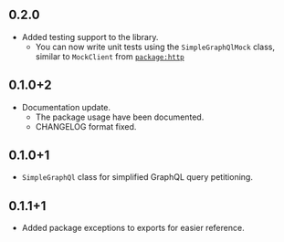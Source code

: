 ## 0.2.0
* Added testing support to the library. 
  - You can now write unit tests using the `SimpleGraphQlMock` class, similar to `MockClient` from [`package:http`](https://pub.dev/packages/http)
## 0.1.0+2
* Documentation update.
  - The package usage have been documented.
  - CHANGELOG format fixed.
## 0.1.0+1
* `SimpleGraphQl` class for simplified GraphQL query petitioning.

## 0.1.1+1
* Added package exceptions to exports for easier reference.
